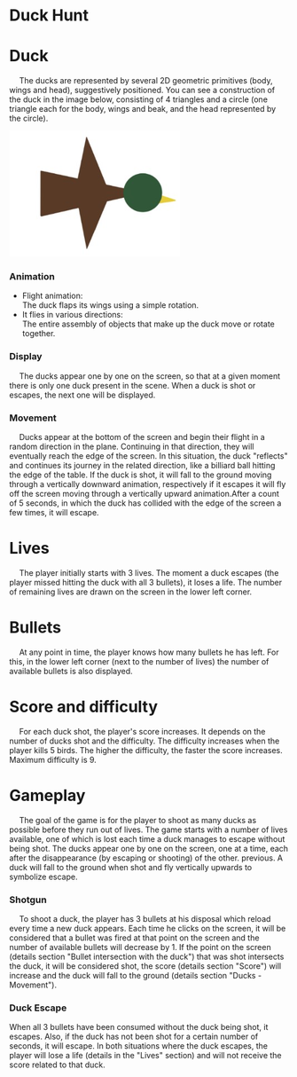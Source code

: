 # Duck Hunt

# Duck
&emsp; The ducks are represented by several 2D geometric primitives (body, wings and head), 
suggestively positioned. You can see a construction of the duck in the image below, 
consisting of 4 triangles and a circle (one triangle each for the body, wings and beak, 
and the head represented by the circle).

![](Duck.jpg)
### **Animation**

- Flight animation:</br>
  The duck flaps its wings using a simple rotation.
- It flies in various directions:</br>
  The entire assembly of objects that make up the duck move or rotate together.

### **Display**
&emsp; The ducks appear one by one on the screen, so that at a given moment there is only one 
duck present in the scene. When a duck is shot or escapes, the next one will be displayed.

### **Movement**
&emsp; Ducks appear at the bottom of the screen and begin their flight in a random direction 
in the plane. Continuing in that direction, they will eventually reach the edge of the screen. 
In this situation, the duck "reflects" and continues its journey in the related direction, like 
a billiard ball hitting the edge of the table. If the duck is shot, it will fall to the ground 
moving through a vertically downward animation, respectively if it escapes it will fly off the 
screen moving through a vertically upward animation.After a count of 5 seconds, in which the 
duck has collided with the edge of the screen a few times, it will escape.

# Lives
&emsp; The player initially starts with 3 lives. The moment a duck escapes (the player missed hitting 
the duck with all 3 bullets), it loses a life. The number of remaining lives are 
drawn on the screen in the lower left corner.

# Bullets
&emsp; At any point in time, the player knows how many bullets he has left. For this, in the lower 
left corner (next to the number of lives) the number of available bullets is also displayed.

# Score and difficulty
&emsp; For each duck shot, the player's score increases. It depends on the number of ducks shot 
and the difficulty. The difficulty increases when the player kills 5 birds. The higher the difficulty, 
the faster the score increases. Maximum difficulty is 9.

# Gameplay
&emsp; The goal of the game is for the player to shoot as many ducks as possible before they run out of lives. 
The game starts with a number of lives available, one of which is lost each time a duck manages to 
escape without being shot. The ducks appear one by one on the screen, one at a time, each after the 
disappearance (by escaping or shooting) of the other. previous. A duck will fall to the ground when 
shot and fly vertically upwards to symbolize escape.

### **Shotgun**
&emsp; To shoot a duck, the player has 3 bullets at his disposal which reload every time a new duck appears. 
Each time he clicks on the screen, it will be considered that a bullet was fired at that point on the 
screen and the number of available bullets will decrease by 1. If the point on the screen (details 
section "Bullet intersection with the duck") that was shot intersects the duck, it will be considered 
shot, the score (details section "Score") will increase and the duck will fall to the ground (details 
section "Ducks - Movement").

### **Duck Escape**
When all 3 bullets have been consumed without the duck being shot, it escapes. Also, if the duck has not 
been shot for a certain number of seconds, it will escape. In both situations where the duck escapes, the
player will lose a life (details in the "Lives" section) and will not receive the score related to that duck.